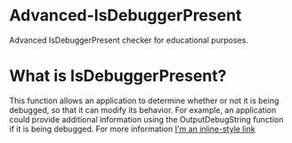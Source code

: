 # Advanced-IsDebuggerPresent
Advanced IsDebuggerPresent checker for educational purposes.

# What is IsDebuggerPresent?
This function allows an application to determine whether or not it is being debugged, so that it can modify its behavior. For example, an application could provide additional information using the OutputDebugString function if it is being debugged.
For more information [I'm an inline-style link](https://www.google.com)
